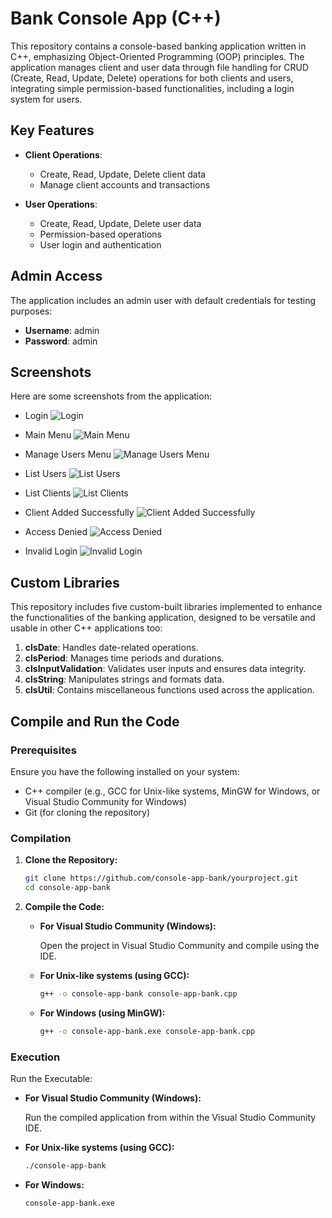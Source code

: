 # Bank Console App (C++)

This repository contains a console-based banking application written in C++, emphasizing Object-Oriented Programming (OOP) principles. The application manages client and user data through file handling for CRUD (Create, Read, Update, Delete) operations for both clients and users, integrating simple permission-based functionalities, including a login system for users.

## Key Features

- **Client Operations**:
  - Create, Read, Update, Delete client data
  - Manage client accounts and transactions

- **User Operations**:
  - Create, Read, Update, Delete user data
  - Permission-based operations
  - User login and authentication

## Admin Access

The application includes an admin user with default credentials for testing purposes:

- **Username**: admin
- **Password**: admin

## Screenshots

Here are some screenshots from the application:

- Login
![Login](screenshots/login.png)

- Main Menu
![Main Menu](screenshots/main_menu_screen.png)

- Manage Users Menu
![Manage Users Menu](screenshots/manage_users_screen.png)

- List Users
![List Users](screenshots/list_users_screen.png)

- List Clients
![List Clients](screenshots/list_clients_screen.png)

- Client Added Successfully
![Client Added Successfully](screenshots/add_client.png)

- Access Denied
![Access Denied](screenshots/if_access_denied.png)

- Invalid Login
![Invalid Login](screenshots/invalid_login.png)

## Custom Libraries

This repository includes five custom-built libraries implemented to enhance the functionalities of the banking application, designed to be versatile and usable in other C++ applications too:

1. **clsDate**: Handles date-related operations.
2. **clsPeriod**: Manages time periods and durations.
3. **clsInputValidation**: Validates user inputs and ensures data integrity.
4. **clsString**: Manipulates strings and formats data.
5. **clsUtil**: Contains miscellaneous functions used across the application.

## Compile and Run the Code

### Prerequisites

Ensure you have the following installed on your system:
- C++ compiler (e.g., GCC for Unix-like systems, MinGW for Windows, or Visual Studio Community for Windows)
- Git (for cloning the repository)

### Compilation

1. **Clone the Repository:**

    ```bash
    git clone https://github.com/console-app-bank/yourproject.git
    cd console-app-bank
    ```

2. **Compile the Code:**

   - **For Visual Studio Community (Windows):**

     Open the project in Visual Studio Community and compile using the IDE.

   - **For Unix-like systems (using GCC):**

     ```bash
     g++ -o console-app-bank console-app-bank.cpp
     ```
   
   - **For Windows (using MinGW):**

     ```bash
     g++ -o console-app-bank.exe console-app-bank.cpp
     ```
     
### Execution

Run the Executable:

- **For Visual Studio Community (Windows):**

    Run the compiled application from within the Visual Studio Community IDE.

- **For Unix-like systems (using GCC):**

    ```bash
    ./console-app-bank
    ```

- **For Windows:**

    ```bash
    console-app-bank.exe
    ```
